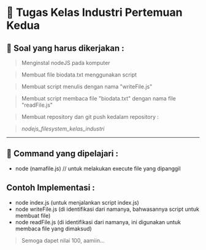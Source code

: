 # 📖 Tugas Kelas Industri Pertemuan Kedua
## 📄 Soal yang harus dikerjakan :
> Menginstal nodeJS pada komputer

> Membuat file biodata.txt menggunakan script

> Membuat script menulis dengan nama "writeFile.js"

> Membuat script membaca file "biodata.txt" dengan nama file "readFile.js"

> Membuat repository dan git push kedalam repository :

> *nodejs_filesystem_kelas_industri*
<hr>

## 📘 Command yang dipelajari :
- node (namafile.js) // untuk melakukan execute file yang dipanggil

## Contoh Implementasi :
- node index.js (untuk menjalankan script index.js)
- node writeFile.js (di identifikasi dari namanya, bahwasannya script untuk membuat file)
- node readFile.js (di identifikasi dari namanya, ini digunakan untuk membaca file yang dimaksud)


> Semoga dapet nilai 100, aamiin...
